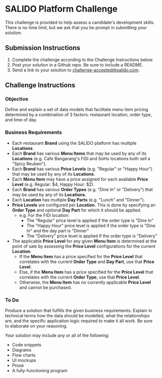 # SALIDO Platform Challenge

This challenge is provided to help assess a candidate's development skills. There is no time limit, but we ask that you be prompt in submitting your solution.

## Submission Instructions

1. Complete the challenge according to the Challenge Instructions below.
1. Post your solution in a Github repo. Be sure to include a README.
1. Send a link to your solution to challenge-accepted@salido.com.

## Challenge Instructions

### Objective
Define and explain a set of data models that facilitate menu item pricing determined by a combination of 3 factors: restaurant location, order type, and time of day.

### Business Requirements
* Each restaurant **Brand** using the SALIDO platform has multiple **Locations**.
* Each **Brand** has various **Menu Items** that may be used by any of its **Locations** (e.g. Cafe Bangarang's FiDi and SoHo locations both sell a "Spicy Reuben").
* Each **Brand** has various **Price Levels** (e.g. "Regular" or "Happy Hour") that may be used by any of its **Locations**.
* Each **Menu Item** may have a price assigned for each available **Price Level** (e.g. Regular: $4, Happy Hour: $2).
* Each **Brand** has various **Order Types** (e.g. "Dine In" or "Delivery") that may be used by any of its **Locations**.
* Each **Location** has multiple **Day Parts** (e.g. "Lunch" and "Dinner").
* **Price Levels** are configured per **Location**. This is done by specifying an **Order Type** and optional **Day Part** for which it should be applied.
  * e.g. For the FiDi location:
    * The "Regular" price level is applied if the order type is "Dine In"
    * The "Happy Hour" price level is applied if the order type is "Dine In" and the day part is "Dinner"
    * The "Delivery" price level is applied if the order type is "Delivery"
* The applicable **Price Level** for any given **Menu Item** is determined at the point of sale by assessing the **Price Level** configurations for the current **Location**:
  * If the **Menu Item** has a price specified for the **Price Level** that correlates with the current **Order Type** and **Day Part**, use that **Price Level**.
  * Else, if the **Menu Item** has a price specified for the **Price Level** that correlates with the current **Order Type**, use that **Price Level**.
  * Otherwise, the **Menu Item** has no currently applicable **Price Level** and cannot be purchased.


### To Do
Produce a solution that fulfills the given business requirements. Explain in technical terms how the data should be modelled, what the relationships are, and the specific application logic required to make it all work. Be sure to elaborate on your reasoning.

Your solution may include any or all of the following:
  * Code snippets
  * Diagrams
  * Flow charts
  * UI mockups
  * Prose
  * A fully-functioning program
